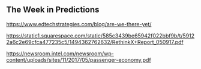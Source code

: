 ## The Week in Predictions

https://www.edtechstrategies.com/blog/are-we-there-yet/

https://static1.squarespace.com/static/585c3439be65942f022bbf9b/t/59122a6c2e69cfca477235c5/1494362762632/RethinkX+Report_050917.pdf

https://newsroom.intel.com/newsroom/wp-content/uploads/sites/11/2017/05/passenger-economy.pdf
